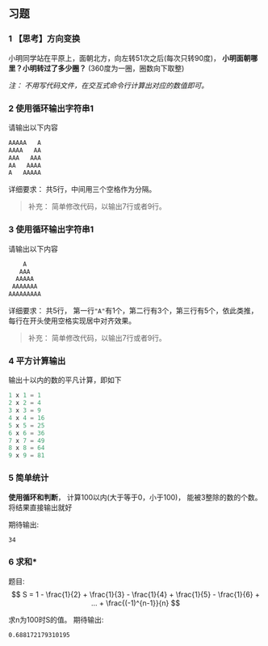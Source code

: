 ## 习题

### 1 【思考】方向变换
小明同学站在平原上，面朝北方，向左转51次之后(每次只转90度)，
**小明面朝哪里？小明转过了多少圈？**
(360度为一圈，圈数向下取整)

*注： 不用写代码文件，在交互式命令行计算出对应的数值即可。*

### 2 使用循环输出字符串1
请输出以下内容
```python
AAAAA   A
AAAA   AA
AAA   AAA
AA   AAAA
A   AAAAA
```
详细要求：
共5行，中间用三个空格作为分隔。

>补充： 简单修改代码，以输出7行或者9行。

### 3 使用循环输出字符串1

请输出以下内容
```txt
    A
   AAA
  AAAAA
 AAAAAAA
AAAAAAAAA
```
详细要求：
共5行，
第一行`"A"`有1个，第二行有3个，第三行有5个，依此类推，
每行在开头使用空格实现居中对齐效果。

>补充： 简单修改代码，以输出7行或者9行。


### 4 平方计算输出
输出十以内的数的平凡计算，即如下
```python
1 x 1 = 1
2 x 2 = 4
3 x 3 = 9
4 x 4 = 16
5 x 5 = 25
6 x 6 = 36
7 x 7 = 49
8 x 8 = 64
9 x 9 = 81
```

### 5 简单统计
**使用循环和判断**，
计算100以内(大于等于0，小于100)，
能被3整除的数的个数。
将结果直接输出就好

期待输出:
```txt
34
```

### 6 求和*

题目:
$$
S = 1 - \frac{1}{2} + \frac{1}{3} - \frac{1}{4} + \frac{1}{5} -  \frac{1}{6} + ... + \frac{(-1)^{n-1}}{n}
$$

求n为100时S的值。
期待输出:
```txt
0.688172179310195
```
